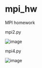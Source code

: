 # mpi_hw
MPI homework

mpi2.py

![image](https://github.com/nongrata2/mpi_hw/assets/94924908/943dba29-1ab7-4775-a91c-1977baa4f99e)

mpi4.py

![image](https://github.com/nongrata2/mpi_hw/assets/94924908/49ea0706-d4e6-43f4-a645-d418dd68029d)

